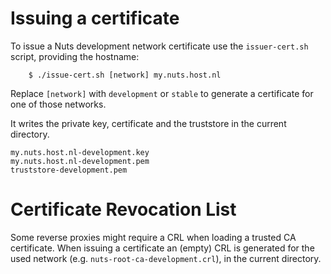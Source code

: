 # Issuing a certificate

To issue a Nuts development network certificate use the `issuer-cert.sh` script, providing the hostname:

```shell script
    $ ./issue-cert.sh [network] my.nuts.host.nl
```

Replace `[network]` with `development` or `stable` to generate a certificate for one of those networks.

It writes the private key, certificate and the truststore in the current directory.

```
my.nuts.host.nl-development.key
my.nuts.host.nl-development.pem
truststore-development.pem
```

# Certificate Revocation List

Some reverse proxies might require a CRL when loading a trusted CA certificate.
When issuing a certificate an (empty) CRL is generated for the used network (e.g. `nuts-root-ca-development.crl`), in the current directory.
